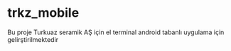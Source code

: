 # trkz_mobile
Bu proje Turkuaz seramik AŞ için el terminal android tabanlı uygulama için gelirştirilmektedir
